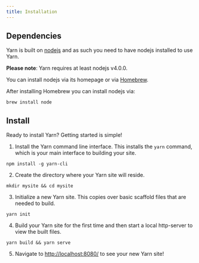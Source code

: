 ```yaml
---
title: Installation
---
```


## Dependencies

Yarn is built on [nodejs](https://nodejs.org/en/) and as such you need to have nodejs installed to use Yarn.

**Please note**: Yarn requires at least nodejs v4.0.0.

You can install nodejs via its homepage or via [Homebrew](http://brew.sh/).

After installing Homebrew you can install nodejs via:

```shell
brew install node
```

## Install

Ready to install Yarn? Getting started is simple!

1. Install the Yarn command line interface. This installs the `yarn` command, which is your main interface to building your site.
```shell
npm install -g yarn-cli
```

2. Create the directory where your Yarn site will reside.
```shell
mkdir mysite && cd mysite
```

3. Initialize a new Yarn site. This copies over basic scaffold files that are needed to build.
```shell
yarn init
```

4. Build your Yarn site for the first time and then start a local http-server to view the built files.
```shell
yarn build && yarn serve
```

5. Navigate to [http://localhost:8080/](http://localhost:8080/) to see your new Yarn site!
